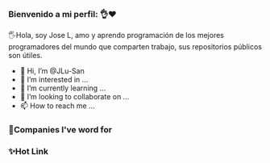 ### Bienvenido a mi perfil: 👌❤

🖐Hola, soy Jose L, amo y aprendo programación de los mejores programadores del mundo que comparten trabajo, sus repositorios públicos son útiles.


- 👋 Hi, I’m @JLu-San 
- 👀 I’m interested in ...
- 🌱 I’m currently learning ...
- 💞️ I’m looking to collaborate on ...
- 📫 How to reach me ...

### 💪Companies I've word for

### ✨Hot Link
<!---
JLu-San/JLu-San is a ✨ special ✨ repository because its `README.md` (this file) appears on your GitHub profile.
You can click the Preview link to take a look at your changes.
---> 
